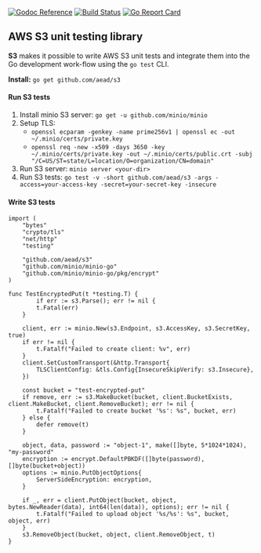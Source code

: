 [![Godoc Reference](https://godoc.org/github.com/aead/s3?status.svg)](https://godoc.org/github.com/aead/s3)
[![Build Status](https://travis-ci.org/aead/s3.svg?branch=master)](https://travis-ci.org/aead/s3)
[![Go Report Card](https://goreportcard.com/badge/aead/s3)](https://goreportcard.com/report/aead/s3)

## AWS S3 unit testing library

**S3** makes it possible to write AWS S3 unit tests and integrate them into
the Go development work-flow using the `go test` CLI.

**Install:** `go get github.com/aead/s3`

#### Run S3 tests

 1. Install minio S3 server: `go get -u github.com/minio/minio`
 2. Setup TLS:
    - `openssl ecparam -genkey -name prime256v1 | openssl ec -out ~/.minio/certs/private.key`
    - `openssl req -new -x509 -days 3650 -key ~/.minio/certs/private.key -out ~/.minio/certs/public.crt -subj "/C=US/ST=state/L=location/O=organization/CN=domain"`
 3. Run S3 server: `minio server <your-dir>`
 4. Run S3 tests: `go test -v -short github.com/aead/s3 -args -access=your-access-key -secret=your-secret-key -insecure`

#### Write S3 tests

```
import (
    "bytes"
    "crypto/tls"
    "net/http"
    "testing"

    "github.com/aead/s3"
    "github.com/minio/minio-go"
    "github.com/minio/minio-go/pkg/encrypt"
)

func TestEncryptedPut(t *testing.T) {
        if err := s3.Parse(); err != nil {
		t.Fatal(err)
	}

	client, err := minio.New(s3.Endpoint, s3.AccessKey, s3.SecretKey, true)
	if err != nil {
		t.Fatalf("Failed to create client: %v", err)
	}
	client.SetCustomTransport(&http.Transport{
		TLSClientConfig: &tls.Config{InsecureSkipVerify: s3.Insecure},
	})

	const bucket = "test-encrypted-put"
	if remove, err := s3.MakeBucket(bucket, client.BucketExists, client.MakeBucket, client.RemoveBucket); err != nil {
		t.Fatalf("Failed to create bucket '%s': %s", bucket, err)
	} else {
		defer remove(t)
	}

	object, data, password := "object-1", make([]byte, 5*1024*1024), "my-password"
	encryption := encrypt.DefaultPBKDF([]byte(password), []byte(bucket+object))
	options := minio.PutObjectOptions{
		ServerSideEncryption: encryption,
	}

	if _, err = client.PutObject(bucket, object, bytes.NewReader(data), int64(len(data)), options); err != nil {
		t.Fatalf("Failed to upload object '%s/%s': %s", bucket, object, err)
	}
	s3.RemoveObject(bucket, object, client.RemoveObject, t)
}
```
